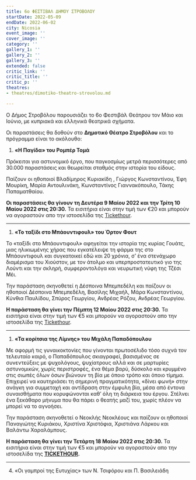 ```yaml
---
title: 6ο ΦΕΣΤΙΒΑΛ ΔΗΜΟΥ ΣΤΡΟΒΟΛΟΥ
startDate: 2022-05-09
endDate: 2022-06-02
city: Nicosia
event_image: ''
cover_image: ''
category: ''
gallery_1: ''
gallery_2: ''
gallery_3: ''
extended: false
critic_link: ''
critic_title: ''
critic_p: ''
theatres:
- theatres/dimotiko-theatro-strovolou.md

---
```

Ο Δήμος Στροβόλου παρουσιάζει το 6ο Φεστιβάλ Θεάτρου τον Μάιο και Ιούνιο, με κυπριακά και ελληνικά θεατρικά σχήματα.

Οι παραστάσεις θα δοθούν στο **Δημοτικό Θέατρο Στροβόλου** και το πρόγραμμα είναι το ακόλουθο:

1. **«Η Παγίδα» του Ρομπέρ Τομά**

Πρόκειται για αστυνομικό έργο, που παγκοσμίως μετρά περισσότερες από 30.000 παραστάσεις και θεωρείται σταθμός στην ιστορία του είδους.

Παίζουν οι ηθοποιοί Βλαδίμηρος Κυριακίδη , Γιώργος Κωνσταντίνου, Έφη Μουρίκη, Μαρία Αντουλινάκη, Κωνσταντίνος Γιαννακόπουλο, Τάκης Παπαματθαίου.

**Οι παραστάσεις θα γίνουν τη Δευτέρα 9 Μαίου 2022 και την Τρίτη 10 Μαίου 2022 στις 20:30.** Τα εισιτήρια είναι στην τιμή των €20 και μπορούν να αγοραστούν απο την ιστοσελίδα της [Tickethour](https://shop.tickethour.com/ticketmaster_se_3777.html "Tickethour").

***

1. **«Το ταξίδι στο Μπάουντιφουλ» του Όρτον Φουτ**

Το «ταξίδι στο Μπάουντιφουλ» αφηγείται την ιστορία της κυρίας Γουάτς, μιας ηλικιωμένης χήρας που εγκατέλειψε τη φάρμα της στο Μπάουντιφουλ και συγκατοικεί εδώ και 20 χρόνια, σ’ ένα στενάχωρο διαμέρισμα του Χιούστον, με τον άτολμο και υπερπροστατευτικό γιο της Λούντι και την σκληρή, συμφεροντολόγα και νευρωτική νύφη της Τζέσι Μέι.

Την παράσταση σκηνοθετεί η Δέσποινα Μπεμπεδέλη και παίζουν οι ηθοποιοί Δέσποινα Μπεμπεδέλη, Βασίλης Μιχαήλ, Μάρα Κωνσταντίνου, Κύνθια Παυλίδου, Σπύρος Γεωργίου, Ανδρέας Ρόζου, Ανδρέας Γεωργίου.

**Η παράσταση θα γίνει την Πέμπτη 12 Μαίου 2022 στις 20:30.** Τα εισιτήρια είναι στην τιμή των €5 και μπορούν να αγοραστούν απο την ιστοσελίδα της [Tickethour](https://shop.tickethour.com/ticketmaster_se_3799.html?tkhrq=c22f148c-b77f-4047-a2ab-84d241d1dfe1&tkhrp=b8498819-9193-4310-b970-8a942f92c2ce&tkhrts=1651269725&tkhrc=tickethour&tkhre=shopcy&tkhrrt=Safetynet&tkhrh=f753c721cd908d5fe7173c372c8ff546 "Tickethour").

***

1. **«Τα κορίτσια της Λίμνης» του Μιχάλη Παπαδόπουλου**

Με αφορμή τις γυναικοκτονίες που γίνονται πρωτοσέλιδο τόσο συχνά τον τελευταίο καιρό, ο Παπαδόπουλος σκιαγραφεί, βασισμένος σε συνεντεύξεις με ψυχολόγους, ψυχίατρους αλλά και σε μαρτυρίες αστυνομικών, χωρίς περιστροφές, ένα θέμα βαρύ, δύσκολο και κρυμμένο στις σιωπές όλων όσων βιώνουν τη βία με όποιο τρόπο και όποιο τίμημα. Επιχειρεί να καυτηριάσει τη σημερινή πραγματικότητα, «δίνει φωνή» στην ανάγκη για συμμετοχή και αντίδραση στην έμφυλη βία, μέσα από έντονα συναισθήματα που κορυφώνονται καθ’ όλη τη διάρκεια του έργου. Στέλνει ένα ξεκάθαρο μήνυμα που θα πάρει ο θεατής μαζί του, χωρίς πλέον να μπορεί να το αγνοήσει.

Την παράσταση σκηνοθετεί ο Νεοκλής Νεοκλέους και παίζουν οι ηθοποιοί Παναγιώτης Κυριάκου, Χριστίνα Χριστόφια, Χριστιάνα Λάρκου και Βαλάντω Χαραλάμπους.

**Η παράσταση θα γίνει την Τετάρτη 18 Μαίου 2022 στις 20:30.** Τα εισιτήρια είναι στην τιμή των €5 και μπορούν να αγοραστούν απο την ιστοσελίδα της [**TICKETHOUR**](https://shop.tickethour.com/ticketmaster_se_3799.html "Tickethour")**.**

***

4. «Οι γαμπροί της Ευτυχίας» των Ν. Τσιφόρου και Π. Βασιλειάδη